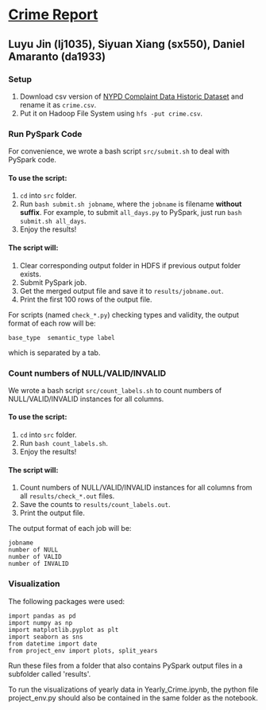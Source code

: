 # [Crime Report](https://github.com/da1933/crimeproject/blob/master/Criminal%20Features%20-%20Report.pdf)
## Luyu Jin (lj1035), Siyuan Xiang (sx550), Daniel Amaranto (da1933)

### Setup
1. Download csv version of [NYPD Complaint Data Historic Dataset](https://data.cityofnewyork.us/api/views/qgea-i56i/rows.csv?accessType=DOWNLOAD) and rename it as `crime.csv`.
2. Put it on Hadoop File System using `hfs -put crime.csv`.

### Run PySpark Code
For convenience, we wrote a bash script `src/submit.sh` to deal with PySpark code.

#### To use the script: 
1. `cd` into `src` folder.
2. Run `bash submit.sh jobname`, where the `jobname` is filename **without suffix**. For example, to submit `all_days.py` to PySpark, just run `bash submit.sh all_days`.
3. Enjoy the results!

#### The script will:
1. Clear corresponding output folder in HDFS if previous output folder exists.
2. Submit PySpark job.
3. Get the merged output file and save it to `results/jobname.out`.
4. Print the first 100 rows of the output file.

For scripts (named `check_*.py`) checking types and validity, the output format of each row will be:

    base_type  semantic_type label
    
which is separated by a tab.

### Count numbers of NULL/VALID/INVALID
We wrote a bash script `src/count_labels.sh` to count numbers of NULL/VALID/INVALID instances for all columns.

#### To use the script:
1. `cd` into `src` folder.
2. Run `bash count_labels.sh`.
3. Enjoy the results!

#### The script will:
1. Count numbers of NULL/VALID/INVALID instances for all columns from all `results/check_*.out` files.
2. Save the counts to `results/count_labels.out`.
3. Print the output file.

The output format of each job will be:

    jobname
    number of NULL
    number of VALID
    number of INVALID
    
### Visualization
The following packages were used:

    import pandas as pd
    import numpy as np
    import matplotlib.pyplot as plt
    import seaborn as sns
    from datetime import date
    from project_env import plots, split_years

Run these files from a folder that also contains PySpark output files in a subfolder called 'results'.

To run the visualizations of yearly data in Yearly_Crime.ipynb, the python file project_env.py should also 
be contained in the same folder as the notebook.

